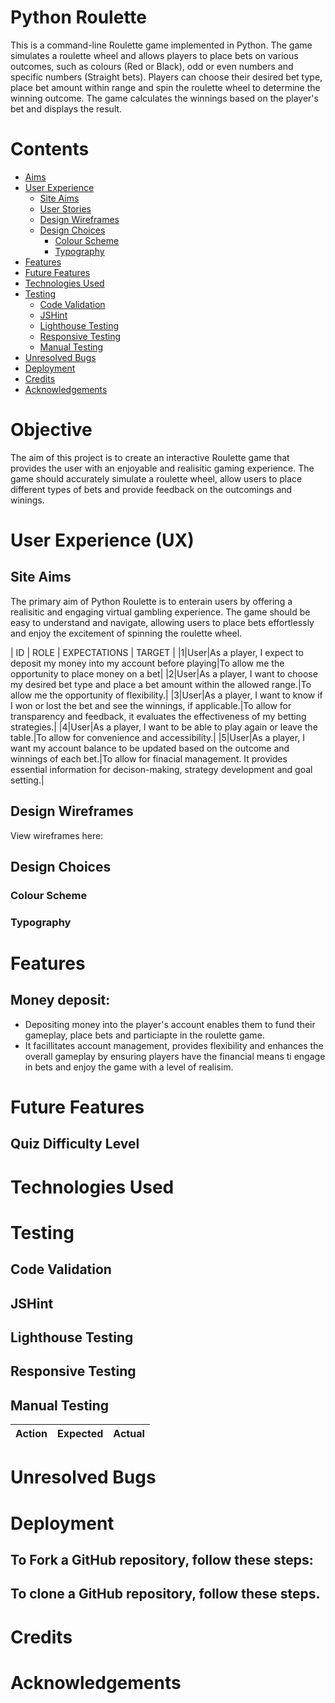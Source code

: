 # Python Roulette

This is a command-line Roulette game implemented in Python. The game simulates a roulette wheel and allows players to place bets on various outcomes, such as colours (Red or Black), odd or even numbers and specific numbers (Straight bets). Players can choose their desired bet type, place bet amount within range and spin the roulette wheel to determine the winning outcome. The game calculates the winnings based on the player's bet and displays the result.


# Contents

- [Aims](<#Aims>)
- [User Experience](<#user-experience-ux>)
     - [Site Aims](<#site-aims>)
     - [User Stories](<#user-stories>)
     - [Design Wireframes](<#design-wireframes>)
     - [Design Choices](<#design-choices>)
        - [Colour Scheme](<#colour-scheme>)
        - [Typography](<#typography>)
- [Features](<#features>)
- [Future Features](<#future-features>)
- [Technologies Used](<#technologies-used>)
- [Testing](<#testing>)
    - [Code Validation](<#code-validation>)
    -  [JSHint](<#jshint>)
    - [Lighthouse Testing](<#lighthouse-testing>)
    - [Responsive Testing](<#responsive-testing>)
    - [Manual Testing](<#manual-testing>)
- [Unresolved Bugs](<unresolved-bugs>)
- [Deployment](<#deployment>)
- [Credits](<#credits>)
- [Acknowledgements](<#acknowledgements>)

# Objective
The aim of this project is to create an interactive Roulette game that provides the user with an enjoyable and realisitic gaming experience. The game should accurately simulate a roulette wheel, allow users to place different types of bets and provide feedback on the outcomings and winings.


# User Experience (UX)

## Site Aims
The primary aim of Python Roulette is to enterain users by offering a realisitic and engaging virtual gambling experience. The game should be easy to understand and navigate, allowing users to place bets effortlessly and enjoy the excitement of spinning the roulette wheel.




| ID | ROLE | EXPECTATIONS | TARGET |
|1|User|As a player, I expect to deposit my money into my account before playing|To allow me the opportunity to place money on a bet|
|2|User|As a player, I want to choose my desired bet type and place a bet amount within the allowed range.|To allow me the opportunity of flexibility.|
|3|User|As a player, I want to know if I won or lost the bet and see the winnings, if applicable.|To allow for transparency and feedback, it evaluates the effectiveness of my betting strategies.|
|4|User|As a player, I want to be able to play again or leave the table.|To allow for convenience and accessibility.|
|5|User|As a player, I want my account balance to be updated based on the outcome and winnings of each bet.|To allow for finacial management. It provides essential information for decison-making, strategy development and goal setting.|


## Design Wireframes

View wireframes here: 


## Design Choices

### Colour Scheme


### Typography



# Features

## Money deposit:

- Depositing money into the player's account enables them to fund their gameplay, place bets and particiapte in the roulette game.
- It facillitates account management, provides flexibility and enhances the overall gameplay by ensuring players have the financial means ti engage in bets and enjoy the game with a level of realisim.



# Future Features

## Quiz Difficulty Level



# Technologies Used

# Testing

## Code Validation

## JSHint


## Lighthouse Testing


## Responsive Testing



## Manual Testing


| Action        | Expected           | Actual  |
| ------------- |:-------------:| -----:|

# Unresolved Bugs



# Deployment 


## To Fork a GitHub repository, follow these steps:


## To clone a GitHub repository, follow these steps.



# Credits



# Acknowledgements


